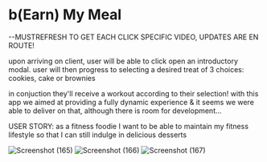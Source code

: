 # b(Earn) My Meal
 
--MUSTREFRESH TO GET EACH CLICK SPECIFIC VIDEO, UPDATES ARE EN ROUTE! 

upon arriving on client, user will be able to click open an introductory modal. user will then progress to selecting a desired treat of 3 choices: cookies, cake or brownies

in conjuction they'll receive a workout according to their selection! with this app we aimed at providing a fully dynamic experience & it seems we were able to deliver on that, although there is room for development...

 USER STORY:
as a fitness foodie
I want to be able to maintain my fitness lifestyle
so that I can still indulge in delicious desserts

![Screenshot (165)](https://user-images.githubusercontent.com/62162419/97796152-f0b7c180-1be4-11eb-990b-c1fcc6dfc8d0.png)
![Screenshot (166)](https://user-images.githubusercontent.com/62162419/97796151-ef869480-1be4-11eb-8f28-b43eb5269f27.png)
![Screenshot (167)](https://user-images.githubusercontent.com/62162419/97796153-f0b7c180-1be4-11eb-8824-71010d96e062.png)
